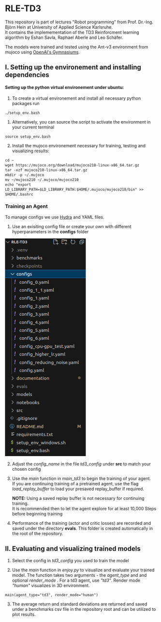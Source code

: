 # RLE-TD3
This repository is part of lectures "Robot programming" from Prof. Dr.-Ing. Björn Hein at University of Applied Science Karlsruhe. <br>
It contains the implemementation of the TD3 Reinforcment learning algorithm by Eshan Savla, Raphael Aberle and Leo Schäfer. <br>


The models were trained and tested using the Ant-v3 environment from mujoco using [OpenAI's Gymnasiums](https://gymnasium.farama.org/index.html).

## I. Setting up the environement and installing dependencies

#### Setting up the python virtual environement under ubuntu:
1. To create a virtual environement and install all necessary python packages run
```
./setup_env.bash
```

1. Alternatively, you can source the script to activate the environment in your current terminal
```
source setup_env.bash
```
2. Install the mujoco environement necessary for training, testing and visualizing results:
```
cd ~
wget https://mujoco.org/download/mujoco210-linux-x86_64.tar.gz
tar -xzf mujoco210-linux-x86_64.tar.gz
mkdir -p ~/.mujoco
mv ~/mujoco210 ~/.mujoco/mujoco210
echo "export LD_LIBRARY_PATH=$LD_LIBRARY_PATH:$HOME/.mujoco/mujoco210/bin" >> $HOME/.bashrc
```

### Training an Agent
To manage configs we use [Hydra](https://hydra.cc/) and YAML files.

1. Use an exisiting config file or create your own with different hyperparameters in the **configs** folder

![Alt text](./documentation/images/Workflow_structure_overview.png)

2. Adjust the *config_name* in the file *td3_config* under **src** to match your chosen config

3. Use the *main* function in *main_td3* to begin the training of your agent. <br> If you are continuing training of a pretrained agent, use the flag *load_replay_buffer* to load your presaved replay_buffer if required.

    **NOTE:** Using a saved replay buffer is not necessary for continuing training. <br> It is recommended then to let the agent explore for at least 10,000 Steps before beginning training

1. Performance of the training (actor and critic losses) are recorded and saved under the directory **evals**. This folder is created automatically in the root of the repository.

## II. Evaluating and visualizing trained models

1. Select the config in *td3_config* you used to train the model

2. Use the *main* function in *enjoy.py* to visualize and evaluate your trained model. The function takes two arguments - the *agent_type* and and optional *render_mode* . For a td3 agent, use *"td3"*. Render mode *"human"* visualizes in 3D environment.

```
main(agent_type="td3", render_mode="human")
```

3. The average return and standard deviations are returned and saved under a benchmarks csv file in the repository root and can be utilized to plot results.
